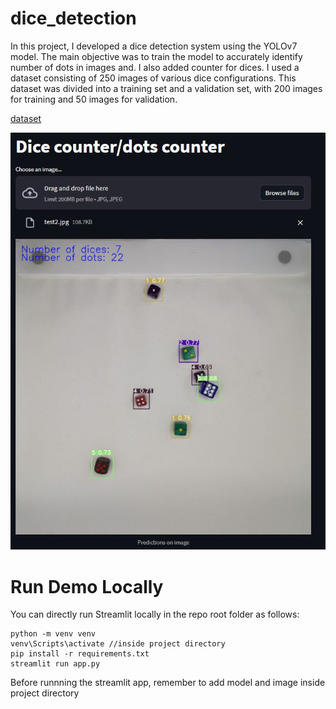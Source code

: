 # dice_detection

In this project, I developed a dice detection system using the YOLOv7 model. The main objective was to train the model to accurately identify number of dots in images and. I also added counter for dices. I used a dataset consisting of 250 images of various dice configurations. This dataset was divided into a training set and a validation set, with 200 images for training and 50 images for validation.

[dataset](https://www.kaggle.com/datasets/nellbyler/d6-dice)

![Example Image](data\streamlit_app_example.jpg)

# Run Demo Locally

You can directly run Streamlit locally in the repo root folder as follows:

```shell
python -m venv venv
venv\Scripts\activate //inside project directory
pip install -r requirements.txt
streamlit run app.py
```
Before runnning the streamlit app, remember to add model and image inside project directory